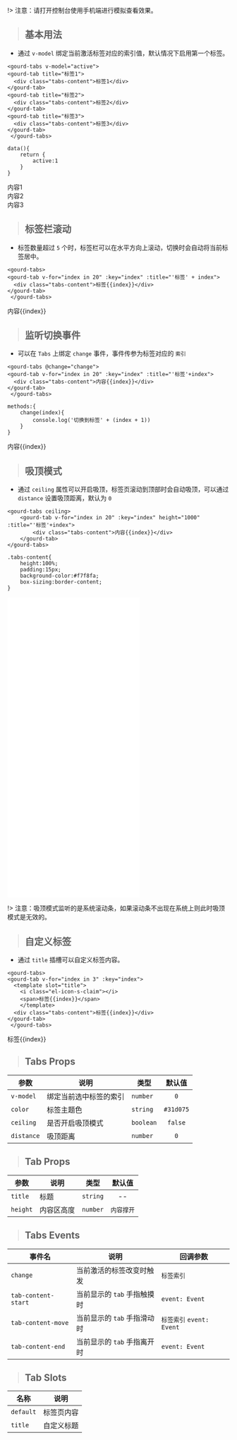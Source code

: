 <div id="gourd-tabs" class="gourd-wrap">

!> 注意：请打开控制台使用手机端进行模拟查看效果。

> ## 基本用法

- 通过 `v-model` 绑定当前激活标签对应的索引值，默认情况下启用第一个标签。

```
<gourd-tabs v-model="active">
<gourd-tab title="标签1">
  <div class="tabs-content">标签1</div>
</gourd-tab>
<gourd-tab title="标签2">
  <div class="tabs-content">标签2</div>
</gourd-tab>
<gourd-tab title="标签3">
  <div class="tabs-content">标签3</div>
</gourd-tab>
 </gourd-tabs>
```
```
data(){
	return {
		active:1
	}
}
```

<output data-lang="output">
<div class="tabs-wrap">
<gourd-tabs v-model="active">
<gourd-tab title="标签1">
  <div class="tabs-content">内容1</div>
</gourd-tab>
<gourd-tab title="标签2">
  <div class="tabs-content">内容2</div>
</gourd-tab>
<gourd-tab title="标签3">
  <div class="tabs-content">内容3</div>
</gourd-tab>
 </gourd-tabs>
</div>
</output>

> ## 标签栏滚动

- 标签数量超过 `5` 个时，标签栏可以在水平方向上滚动，切换时会自动将当前标签居中。

```
<gourd-tabs>
<gourd-tab v-for="index in 20" :key="index" :title="'标签' + index">
  <div class="tabs-content">标签{{index}}</div>
</gourd-tab>
 </gourd-tabs>
```

<output data-lang="output">
<div class="tabs-wrap">
<gourd-tabs>
<gourd-tab v-for="index in 20" :key="index" :title="'标签'+index">
  <div class="tabs-content">内容{{index}}</div>
</gourd-tab>
 </gourd-tabs>
</div>
</output>

> ## 监听切换事件

- 可以在 `Tabs` 上绑定 `change` 事件，事件传参为标签对应的 `索引`

```
<gourd-tabs @change="change">
<gourd-tab v-for="index in 20" :key="index" :title="'标签'+index">
  <div class="tabs-content">内容{{index}}</div>
</gourd-tab>
 </gourd-tabs>
```

```
methods:{
	change(index){
		console.log('切换到标签' + (index + 1))
	}
}
```

<output data-lang="output">
<div class="tabs-wrap">
<gourd-tabs @change="change">
<gourd-tab v-for="index in 20" :key="index" :title="'标签'+index">
  <div class="tabs-content">内容{{index}}</div>
</gourd-tab>
 </gourd-tabs>
</div>
</output>


> ## 吸顶模式

- 通过 `ceiling` 属性可以开启吸顶，标签页滚动到顶部时会自动吸顶，可以通过 `distance` 设置吸顶距离，默认为 `0`

```
<gourd-tabs ceiling>
	<gourd-tab v-for="index in 20" :key="index" height="1000" :title="'标签'+index">
		<div class="tabs-content">内容{{index}}</div>
	</gourd-tab>
</gourd-tabs>
```

```
.tabs-content{
	height:100%;
	padding:15px;
	background-color:#f7f8fa;
	box-sizing:border-content;
}
```

<output data-lang="output">
<iframe src="/tabs.html" frameborder="0" height="680" class="iframe"></iframe>
</output>

!> 注意：吸顶模式监听的是系统滚动条，如果滚动条不出现在系统上则此时吸顶模式是无效的。

> ## 自定义标签

- 通过 `title` 插槽可以自定义标签内容。

```
<gourd-tabs>
<gourd-tab v-for="index in 3" :key="index">
  <template slot="title">
	<i class="el-icon-s-claim"></i>
	<span>标签{{index}}</span>
	</template>
  <div class="tabs-content">标签{{index}}</div>
</gourd-tab>
 </gourd-tabs>
```

<output data-lang="output">
<div class="tabs-wrap">
<gourd-tabs>
<gourd-tab v-for="index in 3" :key="index">
  <template slot="title">
	<i class="el-icon-s-claim"></i>
	<span>标签{{index}}</span>
	</template>
  <div class="tabs-content">标签{{index}}</div>
</gourd-tab>
 </gourd-tabs>
</div>
</output>

> ## Tabs Props

| 参数 | 说明 | 类型 | 默认值 |
| --- | --- | --- | :---: |
| `v-model` | 绑定当前选中标签的索引 | `number` | `0` |
| `color` | 标签主题色 | `string` | `#31d075` |
| `ceiling` | 是否开启吸顶模式 | `boolean` | `false` |
| `distance` | 吸顶距离 | `number` | `0` |

> ## Tab Props

| 参数 | 说明 | 类型 | 默认值 |
| --- | --- | --- | :---: |
| `title` | 标题 | `string` | -- |
| `height` | 内容区高度 | `number` | `内容撑开` |

> ## Tabs Events

| 事件名 | 说明 | 回调参数 |
| --- | --- | --- |
| `change` | 当前激活的标签改变时触发 | `标签索引` |
| `tab-content-start` | 当前显示的 `tab` 手指触摸时 | `event: Event` |
| `tab-content-move` |  当前显示的 `tab` 手指滑动时 | `标签索引` `event: Event` |
| `tab-content-end` | 当前显示的 `tab` 手指离开时 | `event: Event` |

> ## Tab Slots

| 名称 | 说明 |
| --- | --- |
| `default` | 标签页内容 |
| `title` | 自定义标题 |


</div>

<script>

new Vue({
	el:'#gourd-tabs',
	data(){
		return {
			active:1
		}
	},
	methods:{
		change(index){
			console.log('切换到标签' + (index + 1))
		}
	}
})

</script>